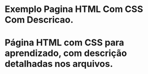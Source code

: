 # Exemplo Pagina HTML Com CSS Com Descricao.

# Página HTML com CSS para aprendizado, com descrição detalhadas nos arquivos.
